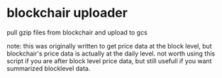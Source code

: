 # blockchair uploader

pull gzip files from blockchair and upload to gcs

note: this was originally written to get price data at the block level, but blockchair's price data is actually at the daily level. not worth using this script if you are after block level price data, but still usefull if you want summarized blocklevel data.
